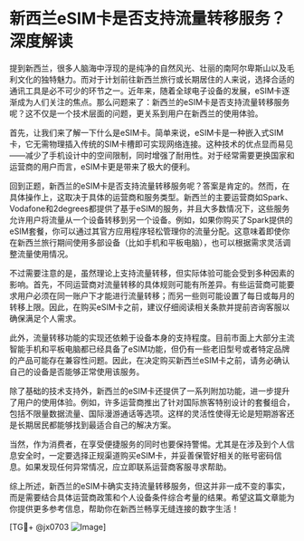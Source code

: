 # 新西兰eSIM卡是否支持流量转移服务？深度解读

提到新西兰，很多人脑海中浮现的是纯净的自然风光、壮丽的南阿尔卑斯山以及毛利文化的独特魅力。而对于计划前往新西兰旅行或长期居住的人来说，选择合适的通讯工具是必不可少的环节之一。近年来，随着全球电子设备的发展，eSIM卡逐渐成为人们关注的焦点。那么问题来了：新西兰的eSIM卡是否支持流量转移服务呢？这不仅是一个技术层面的问题，更关系到用户在新西兰的使用体验。

首先，让我们来了解一下什么是eSIM卡。简单来说，eSIM卡是一种嵌入式SIM卡，它无需物理插入传统的SIM卡槽即可实现网络连接。这种技术的优点显而易见——减少了手机设计中的空间限制，同时增强了耐用性。对于经常需要更换国家和运营商的用户而言，eSIM卡更是带来了极大的便利。

回到正题，新西兰的eSIM卡是否支持流量转移服务呢？答案是肯定的。然而，在具体操作上，这取决于具体的运营商和服务类型。新西兰的主要运营商如Spark、Vodafone和2degrees都提供了基于eSIM的服务，并且大多数情况下，这些服务允许用户将流量从一个设备转移到另一个设备。例如，如果你购买了Spark提供的eSIM套餐，你可以通过其官方应用程序轻松管理你的流量分配。这意味着即使你在新西兰旅行期间使用多部设备（比如手机和平板电脑），也可以根据需求灵活调整流量使用情况。

不过需要注意的是，虽然理论上支持流量转移，但实际体验可能会受到多种因素的影响。首先，不同运营商对流量转移的具体规则可能有所差异。有些运营商可能要求用户必须在同一账户下才能进行流量转移；而另一些则可能设置了每日或每月的转移上限。因此，在购买eSIM卡之前，建议仔细阅读相关条款并提前咨询客服以确保满足个人需求。

此外，流量转移功能的实现还依赖于设备本身的支持程度。目前市面上大部分主流智能手机和平板电脑都已经具备了eSIM功能，但仍有一些老旧型号或者特定品牌的产品可能存在兼容性问题。因此，在决定购买新西兰eSIM卡之前，请务必确认自己的设备是否能够正常使用该服务。

除了基础的技术支持外，新西兰的eSIM卡还提供了一系列附加功能，进一步提升了用户的使用体验。例如，许多运营商推出了针对国际旅客特别设计的套餐组合，包括不限量数据流量、国际漫游通话等选项。这样的灵活性使得无论是短期游客还是长期居民都能够找到最适合自己的解决方案。

当然，作为消费者，在享受便捷服务的同时也要保持警惕。尤其是在涉及到个人信息安全时，一定要选择正规渠道购买eSIM卡，并妥善保管好相关的账号密码信息。如果发现任何异常情况，应立即联系运营商客服寻求帮助。

综上所述，新西兰的eSIM卡确实支持流量转移服务，但这并非一成不变的事实，而是需要结合具体运营商政策和个人设备条件综合考量的结果。希望这篇文章能为你提供更多参考信息，帮助你在新西兰畅享无缝连接的数字生活！

[TG💪+ @jx0703 ![Image](https://github.com/user-attachments/assets/dbca1d08-cadb-493c-b0ec-ad6f7a83f270)]